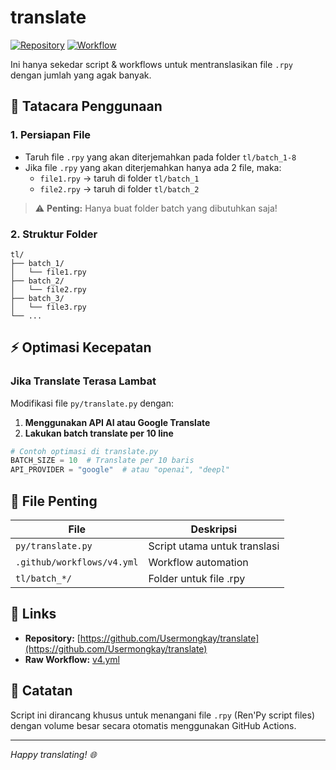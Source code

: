 # translate

[![Repository](https://img.shields.io/badge/Repository-translate-blue?style=flat-square)](https://github.com/Usermongkay/translate)
[![Workflow](https://img.shields.io/badge/Workflow-v4.yml-green?style=flat-square)](https://raw.githubusercontent.com/Usermongkay/translate/refs/heads/main/.github/workflows/v4.yml)

Ini hanya sekedar script & workflows untuk mentranslasikan file `.rpy` dengan jumlah yang agak banyak.

## 🚀 Tatacara Penggunaan

### 1. Persiapan File
- Taruh file `.rpy` yang akan diterjemahkan pada folder `tl/batch_1-8`
- Jika file `.rpy` yang akan diterjemahkan hanya ada 2 file, maka:
  - `file1.rpy` → taruh di folder `tl/batch_1`
  - `file2.rpy` → taruh di folder `tl/batch_2`

> ⚠️ **Penting:** Hanya buat folder batch yang dibutuhkan saja!

### 2. Struktur Folder
```
tl/
├── batch_1/
│   └── file1.rpy
├── batch_2/
│   └── file2.rpy
├── batch_3/
│   └── file3.rpy
└── ...
```

## ⚡ Optimasi Kecepatan

### Jika Translate Terasa Lambat
Modifikasi file `py/translate.py` dengan:

1. **Menggunakan API AI atau Google Translate**
2. **Lakukan batch translate per 10 line**

```python
# Contoh optimasi di translate.py
BATCH_SIZE = 10  # Translate per 10 baris
API_PROVIDER = "google"  # atau "openai", "deepl"
```

## 📁 File Penting

| File | Deskripsi |
|------|-----------|
| `py/translate.py` | Script utama untuk translasi |
| `.github/workflows/v4.yml` | Workflow automation |
| `tl/batch_*/` | Folder untuk file .rpy |

## 🔗 Links

- **Repository:** [https://github.com/Usermongkay/translate](https://github.com/Usermongkay/translate)
- **Raw Workflow:** [v4.yml](https://raw.githubusercontent.com/Usermongkay/translate/refs/heads/main/.github/workflows/v4.yml)

## 📝 Catatan

Script ini dirancang khusus untuk menangani file `.rpy` (Ren'Py script files) dengan volume besar secara otomatis menggunakan GitHub Actions.

---
*Happy translating! 🌐*